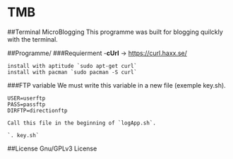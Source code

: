 # TMB
##Terminal MicroBlogging
This programme was built for blogging quilckly with the terminal.

##Programme/
###Requierment
    -**cUrl** -> https://curl.haxx.se/
    
    install with aptitude `sudo apt-get curl`
    install with pacman `sudo pacman -S curl`

###FTP variable
    We must write this variable in a new file (exemple key.sh).

    USER=userftp
    PASS=passftp
    DIRFTP=directionftp

    Call this file in the beginning of `logApp.sh`.

    `. key.sh`

##License
Gnu/GPLv3 License
